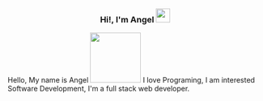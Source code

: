 <h3 align="center">Hi!, I'm Angel</a> <img src="https://emojis.slackmojis.com/emojis/images/1643514675/6754/anime.gif?1643514675" width="28" /> </h3>
Hello, My name is Angel
<img src="https://cdn.discordapp.com/attachments/861704762935738369/984600062317432842/IMG_7762.gif" width="100" />
I love Programing, I am interested Software Development, I'm a full stack web developer.
